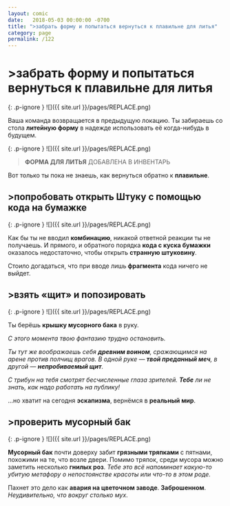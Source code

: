```yaml
---
layout: comic
date:   2018-05-03 00:00:00 -0700
title: ">забрать форму и попытаться вернуться к плавильне для литья"
category: page
permalink: /122
---
```

# >забрать форму и попытаться вернуться к плавильне для литья

{: .p-ignore }
![]({{ site.url }}/pages/REPLACE.png)

Ваша команда возвращается в предыдущую локацию. Ты забираешь со стола <strong>литейную форму</strong> в надежде использовать её когда-нибудь в будущем.

{: .p-ignore }
![]({{ site.url }}/pages/REPLACE.png)

<blockquote><strong>ФОРМА ДЛЯ ЛИТЬЯ</strong> ДОБАВЛЕНА В ИНВЕНТАРЬ</blockquote>

Вот только ты пока не знаешь, как вернуться обратно к <strong>плавильне</strong>.

## >попробовать открыть Штуку с помощью кода на бумажке

{: .p-ignore }
![]({{ site.url }}/pages/REPLACE.png)

Как бы ты не вводил <strong>комбинацию</strong>, никакой ответной реакции ты не получаешь. И прямого, и обратного порядка <strong>кода с куска бумажки</strong> оказалось недостаточно, чтобы открыть <strong>странную штуковину</strong>.

Стоило догадаться, что при вводе лишь<strong> фрагмента</strong> кода ничего не выйдет.

## >взять «щит» и попозировать

{: .p-ignore }
![]({{ site.url }}/pages/REPLACE.png)<figcaption> </figcaption>

Ты берёшь <strong>крышку мусорного бака</strong> в руку.

<em>С этого момента твою фантазию трудно остановить.</em>

<em>Ты тут же воображаешь себя <strong>древним воином</strong>, сражающимся на арене против полчищ врагов. В одной руке — <strong>твой преданный меч</strong>, в другой — <strong>непробиваемый щит</strong>.</em>

<em>С трибун на тебя смотрят бесчисленные глаза зрителей. <strong>Тебе</strong> ли не знать, как надо работать на публику!</em>

…но хватит на сегодня <strong>эскапизма</strong>, вернёмся в <strong>реальный мир</strong>.

## >проверить мусорный бак

{: .p-ignore }
![]({{ site.url }}/pages/REPLACE.png)

<strong>Мусорный бак</strong> почти доверху забит <strong>грязными тряпками</strong> с пятнами, похожими на те, что возле двери. Помимо тряпок, среди мусора можно заметить несколько <strong>гнилых роз</strong>. <em>Тебе это всё напоминает какую-то убитую метафору о непостоянстве красоты или что-то в этом роде.</em>

Пахнет это дело как <strong>авария на цветочном заводе</strong>. <strong>Заброшенном</strong>. <em>Неудивительно, что вокруг столько мух</em>.
